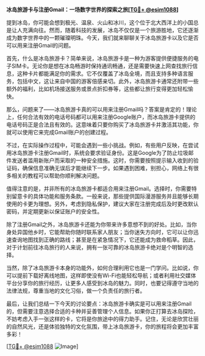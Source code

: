 **冰岛旅游卡与注册Gmail：一场数字世界的探索之旅[[TG💪+ @esim1088](https://t.me/s/esim1088)]**

提到冰岛，你可能会想到极光、温泉、火山和冰川，这个位于北大西洋上的小国总是让人充满向往。然而，随着科技的发展，冰岛不仅仅是一个旅游胜地，它还逐渐成为数字世界中的一颗璀璨明珠。今天，我们就来聊聊关于冰岛旅游卡以及它是否可以用来注册Gmail的问题。

首先，什么是冰岛旅游卡？简单来说，冰岛旅游卡是一种为游客提供便捷服务的电子SIM卡。无论你是想在冰岛畅游时保持通讯畅通，还是需要快速上网查找旅行信息，这种卡片都能满足你的需求。它不仅覆盖了冰岛全境，而且支持多种语言服务，包括中文，这让来自中国的游客倍感亲切。此外，冰岛旅游卡通常还附带一些额外的福利，比如机场接送服务或景点折扣券等，这些都让旅行变得更加轻松愉快。

那么，问题来了——冰岛旅游卡真的可以用来注册Gmail吗？答案是肯定的！理论上，任何合法有效的电话号码都可以用来注册Google账户，而冰岛旅游卡提供的电话号码正是合法且有效的。这意味着只要你购买了冰岛旅游卡并激活其功能，你就可以使用它来完成Gmail账户的创建过程。

不过，在实际操作过程中，可能会遇到一些小挑战。例如，有些用户反映，在尝试用冰岛旅游卡注册Gmail时，系统会要求验证身份。这是Google为了防止垃圾邮件发送者滥用新账户而采取的一种安全措施。这时，你需要按照提示输入收到的验证码，确保信息准确无误后才能继续下一步。如果遇到困难，别担心，网络上有很多相关的教程可以帮助你顺利解决问题。

值得注意的是，并非所有的冰岛旅游卡都适合用来注册Gmail。选择时，你需要特别留意卡的具体功能和服务条款。一般来说，那些提供国际漫游服务并且能够长期使用的卡更为理想。另外，考虑到隐私保护，建议大家在注册完成后及时更改默认密码，并定期更新以保证账户的安全性。

除了注册Gmail之外，冰岛旅游卡还能为你带来许多意想不到的好处。比如，当你身处异国他乡时，它能帮助你随时联系家人朋友；当你迷失方向时，它可以让你迅速查询地图找到正确的路线；甚至是在紧急情况下，它还能成为救命稻草。因此，对于计划前往冰岛旅行的人来说，拥有一张可靠的冰岛旅游卡绝对是个明智的选择。

当然，除了冰岛旅游卡本身的功能外，如何合理利用它也是一门学问。比如说，你可以提前下载好离线地图，这样即使没有Wi-Fi也能轻松导航；或者利用社交媒体平台分享你的旅行经历，让更多人感受到冰岛的魅力。同时，也要记得遵守当地的法律法规，尊重当地的文化习俗，做一个负责任的旅行者。

最后，让我们总结一下今天的讨论要点：冰岛旅游卡确实是可以用来注册Gmail的，但需要注意选择合适的卡种并妥善管理个人信息。如果你正打算去冰岛探险，不妨考虑入手一张这样的卡，它将是你旅途中的得力助手。记住，无论是欣赏壮丽的自然风光，还是体验独特的文化氛围，带上冰岛旅游卡，你的旅程将会更加丰富多彩！

[[TG💪+ @esim1088](https://t.me/s/esim1088) ![Image](https://i.postimg.cc/4NQfJmqS/Snipaste-2025-05-13-00-14-12.png)]